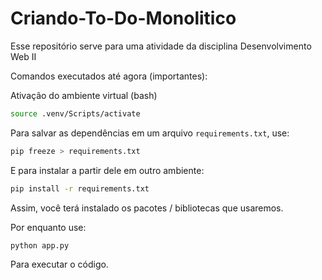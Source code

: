 # Criando-To-Do-Monolitico

Esse repositório serve para uma atividade da disciplina Desenvolvimento Web II

Comandos executados até agora (importantes):

Ativação do ambiente virtual (bash)
```sh
source .venv/Scripts/activate
```
Para salvar as dependências em um arquivo `requirements.txt`, use:
```sh
pip freeze > requirements.txt
```
E para instalar a partir dele em outro ambiente:  
```sh
pip install -r requirements.txt
```
Assim, você terá instalado os pacotes / bibliotecas que usaremos.

Por enquanto use:
```sh
python app.py
```
Para executar o código.
